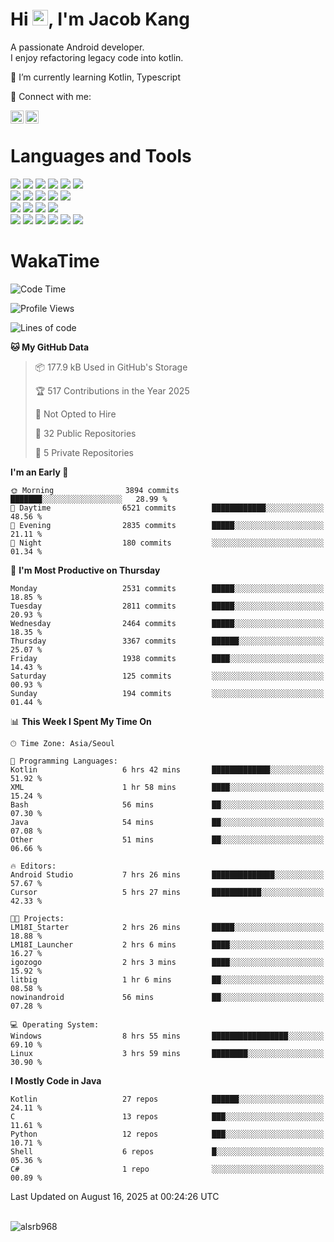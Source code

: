 # Hi <img src="https://media.giphy.com/media/hvRJCLFzcasrR4ia7z/giphy.gif" width="25px">, I'm Jacob Kang
A passionate Android developer.
</br>
I enjoy refactoring legacy code into kotlin.

🌱 I’m currently learning Kotlin, Typescript

🤝 Connect with me:

<a href="https://www.linkedin.com/in/minkyu-kang-b7477b1b2/"><img align="left" src="https://raw.githubusercontent.com/yushi1007/yushi1007/main/images/linkedin.svg" alt="Minkyu Kang | LinkedIn" width="21px"/></a>
<a href="https://www.instagram.com/_jacob_kang/"><img align="left" src="https://raw.githubusercontent.com/yushi1007/yushi1007/main/images/instagram.svg" alt="Jacob Kang | Instagram" width="21px"/></a>

</br>

# Languages and Tools

<div align="left">
<img src="https://img.shields.io/badge/java-007396?logo=java&logoColor=white"/>
<img src="https://img.shields.io/badge/kotlin-7F52FF?logo=kotlin&logoColor=white"/>
<img src="https://img.shields.io/badge/python-3776AB?logo=python&logoColor=white"/>
<img src="https://img.shields.io/badge/bash shell-4EAA25?logo=gnubash&logoColor=white"/>
<img src="https://img.shields.io/badge/c-A8B9CC?logo=c&logoColor=white"/>
<img src="https://img.shields.io/badge/c++-00599C?logo=c%2b%2b&logoColor=white"/>
</div>
<div align="left">
<img src="https://img.shields.io/badge/git-F05032?logo=git&logoColor=white"/>
<img src="https://img.shields.io/badge/github-181717?logo=github&logoColor=white"/>
<img src="https://img.shields.io/badge/mysql-4479A1?logo=mysql&logoColor=white"/>
<img src="https://img.shields.io/badge/sqlite-003B57?logo=sqlite&logoColor=white"/>
<img src="https://img.shields.io/badge/amazon AWS-232F3E?logo=amazonaws&logoColor=white"/>
</div>
<div align="left">
<img src="https://img.shields.io/badge/android-3DDC84?logo=android&logoColor=white"/>
<img src="https://img.shields.io/badge/linux-FCC624?logo=linux&logoColor=white"/>
<img src="https://img.shields.io/badge/flask-000000?logo=flask&logoColor=white"/>
<img src="https://img.shields.io/badge/arduino-00979D?logo=arduino&logoColor=white"/>
</div>
<div align="left">
<img src="https://img.shields.io/badge/slack-4A154B?logo=slack&logoColor=white"/>
<img src="https://img.shields.io/badge/notion-000000?logo=notion&logoColor=white"/>
<img src="https://img.shields.io/badge/jira-0052CC?logo=jira&logoColor=white"/>
<img src="https://img.shields.io/badge/postman-FF6C37?logo=postman&logoColor=white"/>
<img src="https://img.shields.io/badge/intellij-000000?logo=intellijidea&logoColor=white"/>
<img src="https://img.shields.io/badge/pycharm-000000?logo=pycharm&logoColor=white"/>
</div>

# WakaTime

<!--START_SECTION:waka-->
![Code Time](http://img.shields.io/badge/Code%20Time-5%2C197%20hrs%2047%20mins-blue)

![Profile Views](http://img.shields.io/badge/Profile%20Views-3-blue)

![Lines of code](https://img.shields.io/badge/From%20Hello%20World%20I%27ve%20Written-5.7%20million%20lines%20of%20code-blue)

**🐱 My GitHub Data** 

> 📦 177.9 kB Used in GitHub's Storage 
 > 
> 🏆 517 Contributions in the Year 2025
 > 
> 🚫 Not Opted to Hire
 > 
> 📜 32 Public Repositories 
 > 
> 🔑 5 Private Repositories 
 > 
**I'm an Early 🐤** 

```text
🌞 Morning                3894 commits        ███████░░░░░░░░░░░░░░░░░░   28.99 % 
🌆 Daytime                6521 commits        ████████████░░░░░░░░░░░░░   48.56 % 
🌃 Evening                2835 commits        █████░░░░░░░░░░░░░░░░░░░░   21.11 % 
🌙 Night                  180 commits         ░░░░░░░░░░░░░░░░░░░░░░░░░   01.34 % 
```
📅 **I'm Most Productive on Thursday** 

```text
Monday                   2531 commits        █████░░░░░░░░░░░░░░░░░░░░   18.85 % 
Tuesday                  2811 commits        █████░░░░░░░░░░░░░░░░░░░░   20.93 % 
Wednesday                2464 commits        █████░░░░░░░░░░░░░░░░░░░░   18.35 % 
Thursday                 3367 commits        ██████░░░░░░░░░░░░░░░░░░░   25.07 % 
Friday                   1938 commits        ████░░░░░░░░░░░░░░░░░░░░░   14.43 % 
Saturday                 125 commits         ░░░░░░░░░░░░░░░░░░░░░░░░░   00.93 % 
Sunday                   194 commits         ░░░░░░░░░░░░░░░░░░░░░░░░░   01.44 % 
```


📊 **This Week I Spent My Time On** 

```text
🕑︎ Time Zone: Asia/Seoul

💬 Programming Languages: 
Kotlin                   6 hrs 42 mins       █████████████░░░░░░░░░░░░   51.92 % 
XML                      1 hr 58 mins        ████░░░░░░░░░░░░░░░░░░░░░   15.24 % 
Bash                     56 mins             ██░░░░░░░░░░░░░░░░░░░░░░░   07.30 % 
Java                     54 mins             ██░░░░░░░░░░░░░░░░░░░░░░░   07.08 % 
Other                    51 mins             ██░░░░░░░░░░░░░░░░░░░░░░░   06.66 % 

🔥 Editors: 
Android Studio           7 hrs 26 mins       ██████████████░░░░░░░░░░░   57.67 % 
Cursor                   5 hrs 27 mins       ███████████░░░░░░░░░░░░░░   42.33 % 

🐱‍💻 Projects: 
LM18I_Starter            2 hrs 26 mins       █████░░░░░░░░░░░░░░░░░░░░   18.88 % 
LM18I_Launcher           2 hrs 6 mins        ████░░░░░░░░░░░░░░░░░░░░░   16.27 % 
igozogo                  2 hrs 3 mins        ████░░░░░░░░░░░░░░░░░░░░░   15.92 % 
litbig                   1 hr 6 mins         ██░░░░░░░░░░░░░░░░░░░░░░░   08.58 % 
nowinandroid             56 mins             ██░░░░░░░░░░░░░░░░░░░░░░░   07.28 % 

💻 Operating System: 
Windows                  8 hrs 55 mins       █████████████████░░░░░░░░   69.10 % 
Linux                    3 hrs 59 mins       ████████░░░░░░░░░░░░░░░░░   30.90 % 
```

**I Mostly Code in Java** 

```text
Kotlin                   27 repos            ██████░░░░░░░░░░░░░░░░░░░   24.11 % 
C                        13 repos            ███░░░░░░░░░░░░░░░░░░░░░░   11.61 % 
Python                   12 repos            ███░░░░░░░░░░░░░░░░░░░░░░   10.71 % 
Shell                    6 repos             █░░░░░░░░░░░░░░░░░░░░░░░░   05.36 % 
C#                       1 repo              ░░░░░░░░░░░░░░░░░░░░░░░░░   00.89 % 
```




 Last Updated on August 16, 2025 at 00:24:26 UTC
<!--END_SECTION:waka-->

</br>

<div align="left">
<img align="left" src="https://github-readme-stats.vercel.app/api/top-langs?username=alsrb968&show_icons=true&locale=en&layout=compact&theme=dark" alt="alsrb968" />
</div>
